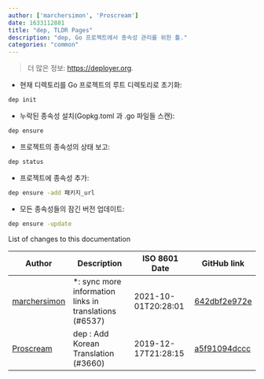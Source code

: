 ```yaml
---
author: ['marchersimon', 'Proscream']
date: 1633112881
title: "dep, TLDR Pages"
description: "dep, Go 프로젝트에서 종속성 관리를 위한 툴."
categories: "common"
---
```

> 더 많은 정보: <https://deployer.org>.

- 현재 디렉토리를 Go 프로젝트의 루트 디렉토리로 초기화:

```bash
dep init
```

- 누락된 종속성 설치(Gopkg.toml 과 .go 파일들 스캔):

```bash
dep ensure
```

- 프로젝트의 종속성의 상태 보고:

```bash
dep status
```

- 프로젝트에 종속성 추가:

```bash
dep ensure -add 패키지_url
```

- 모든 종속성들의 잠긴 버전 업데이트:

```bash
dep ensure -update
```
List of changes to this documentation


Author | Description | ISO 8601 Date | GitHub link
------|-----|-----|-----
[marchersimon](mailto:50295997+marchersimon@users.noreply.github.com) | *: sync more information links in translations (#6537) | 2021-10-01T20:28:01 | [642dbf2e972e](https://github.com/tldr-pages/tldr/commit/642dbf2e972e388fab8c84ba3b4685fb862b6454)
[Proscream](mailto:proscream@naver.com) | dep : Add Korean Translation (#3660) | 2019-12-17T21:28:15 | [a5f91094dccc](https://github.com/tldr-pages/tldr/commit/a5f91094dccc99cd5afa2f87af1030c47e8c0a7a)

